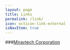 ```yaml
---
layout: page
title: Links
permalink: /link/
icon: octicon-link-external
isNavItem: true
---
```


###[Miravtech Corporation](http://www.miravtech.com)

